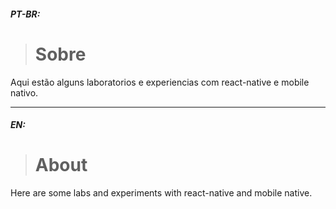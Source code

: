 


##### PT-BR:

> # Sobre

Aqui estão alguns laboratorios e experiencias com react-native e mobile nativo.

---

##### EN:
> # About

Here are some labs and experiments with react-native and mobile native.

